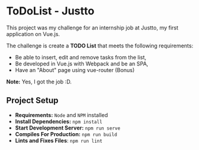 # ToDoList - Justto
This project was my challenge for an internship job at Justto, my first application on Vue.js.  

The challenge is create a **TODO List** that meets the following requirements:  
- Be able to insert, edit and remove tasks from the list, 
- Be developed in Vue.js with Webpack and be an SPA,
- Have an "About" page using vue-router (Bonus)  

**Note:** Yes, I got the job :D.

## Project Setup
- **Requirements:** `Node` and `NPM` installed  
- **Install Dependencies:** `npm install`  
- **Start Development Server:** `npm run serve`  
- **Compiles For Production:** `npm run build`  
- **Lints and Fixes Files**: `npm run lint`
